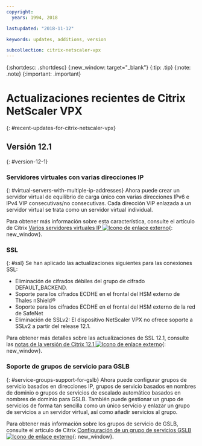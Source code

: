 ```yaml
---
copyright:
  years: 1994, 2018

lastupdated: "2018-11-12"

keywords: updates, additions, version

subcollection: citrix-netscaler-vpx
---
```


{:shortdesc: .shortdesc}
{:new_window: target="_blank"}
{:tip: .tip}
{:note: .note}
{:important: .important}

# Actualizaciones recientes de Citrix NetScaler VPX
{: #recent-updates-for-citrix-netscaler-vpx}

## Versión 12.1
{: #version-12-1}

### Servidores virtuales con varias direcciones IP
{: #virtual-servers-with-multiple-ip-addresses}
Ahora puede crear un servidor virtual de equilibrio de carga único con varias direcciones IPv6 e IPv4 VIP consecutivas/no consecutivas. Cada dirección VIP enlazada a un servidor virtual se trata como un servidor virtual individual.

Para obtener más información sobre esta característica, consulte el artículo de Citrix [Varios servidores virtuales IP ![Icono de enlace externo](../../icons/launch-glyph.svg "Icono de enlace externo")](https://docs.citrix.com/en-us/netscaler/12-1/load-balancing/load-balancing-customizing/multi-ip-virtual-servers.html){: new_window}.

### SSL
{: #ssl}
Se han aplicado las actualizaciones siguientes para las conexiones SSL:

* Eliminación de cifrados débiles del grupo de cifrado DEFAULT_BACKEND.
* Soporte para los cifrados ECDHE en el frontal del HSM externo de Thales nShield®
* Soporte para los cifrados ECDHE en el frontal del HSM externo de la red de SafeNet
* Eliminación de SSLv2: El dispositivo NetScaler VPX no ofrece soporte a SSLv2 a partir del release 12.1.

Para obtener más detalles sobre las actualizaciones de SSL 12.1, consulte las [notas de la versión de Citrix 12.1 ![Icono de enlace externo](../../icons/launch-glyph.svg "Icono de enlace externo")](https://docs.citrix.com/en-us/netscaler/12-1/downloads/release-notes-12-1-48-13.html){: new_window}.

### Soporte de grupos de servicio para GSLB
{: #service-groups-support-for-gslb}
Ahora puede configurar grupos de servicio basados en direcciones IP, grupos de servicio basados en nombres de dominio o grupos de servicios de escalado automático basados en nombres de dominio para GSLB. También puede gestionar un grupo de servicios de forma tan sencilla como un único servicio y enlazar un grupo de servicios a un servidor virtual, así como añadir servicios al grupo.

Para obtener más información sobre los grupos de servicio de GSLB, consulte el artículo de Citrix [Configuración de un grupo de servicios GSLB ![Icono de enlace externo](../../icons/launch-glyph.svg "Icono de enlace externo")](https://docs.citrix.com/en-us/netscaler/12/global-server-load-balancing/configure/configuring-a-gslb-service-group.html){: new_window}.
